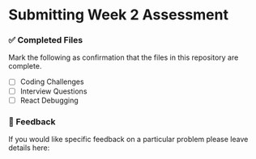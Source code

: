 # Submitting Week 2 Assessment

### ✅ Completed Files
Mark the following as confirmation that the files in this repository are complete.
- [ ] Coding Challenges
- [ ] Interview Questions
- [ ] React Debugging

### 📝 Feedback
If you would like specific feedback on a particular problem please leave details here:
